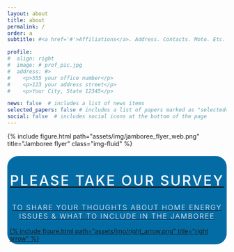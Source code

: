 ```yaml
---
layout: about
title: about
permalink: /
order: a
subtitle: #<a href='#'>Affiliations</a>. Address. Contacts. Moto. Etc.

profile:
#  align: right
#  image: # prof_pic.jpg
#  address: #>
#    <p>555 your office number</p>
#    <p>123 your address street</p>
#    <p>Your City, State 12345</p>

news: false  # includes a list of news items
selected_papers: false # includes a list of papers marked as "selected={true}"
social: false  # includes social icons at the bottom of the page
---
```


<div class="row justify-content-sm-center">
    <div class="col-sm-2 col-md-0"></div>
    <div class="col-sm-8 col-md-0">
        {% include figure.html path="assets/img/jamboree_flyer_web.png" title="Jamboree flyer" class="img-fluid" %}
    </div>
    <div class="col-sm-2 col-md-0"></div>
</div>

<div class="row justify-content-sm-center" style="margin-top: 20px">
    <div class="col-sm-2 col-md-0"></div>
    <div class="col-sm-8 col-md-0" style="border-radius: 25px; background: #046ca5; padding: 5px">
      <a href="https://forms.gle/MXj4Cdsj8strL2J26" style="decoration: none">
              <p style="font-weight: 500;font-size: 2.0rem;color: #FFFFFF; letter-spacing: 3px; text-align: center; padding-bottom: 0">PLEASE TAKE OUR SURVEY</p>
              <p style="font-weight: 300;font-size: 1.0rem;color: #FFFFFF; letter-spacing: 2px; text-align: center; padding-top: 0">TO SHARE YOUR THOUGHTS ABOUT HOME ENERGY ISSUES & WHAT TO INCLUDE IN THE JAMBOREE</p>
              {% include figure.html path="assets/img/right_arrow.png" title="right arrow" %}
      </a>
    </div>
    <div class="col-sm-2 col-md-0"></div>
</div>

<!-- <span style="font-weight: 300;font-size: 2.0rem">Islesboro Community</span>
<span style="font-weight: 500;font-size: 2.5rem">Energy Jamboree</span> -->

<!-- Write your biography here. Tell the world about yourself. Link to your favorite [subreddit](http://reddit.com). You can put a picture in, too. The code is already in, just name your picture `prof_pic.jpg` and put it in the `img/` folder.

Put your address / P.O. box / other info right below your picture. You can also disable any these elements by editing `profile` property of the YAML header of your `_pages/about.md`. Edit `_bibliography/papers.bib` and Jekyll will render your [publications page](/al-folio/publications/) automatically.

Link to your social media connections, too. This theme is set up to use [Font Awesome icons](http://fortawesome.github.io/Font-Awesome/) and [Academicons](https://jpswalsh.github.io/academicons/), like the ones below. Add your Facebook, Twitter, LinkedIn, Google Scholar, or just disable all of them. -->
